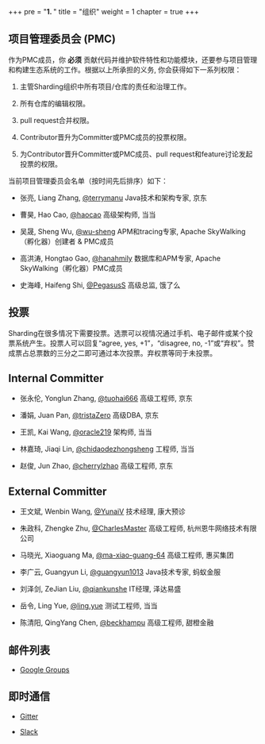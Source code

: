+++
pre = "<b>1. </b>"
title = "组织"
weight = 1
chapter = true
+++

## 项目管理委员会 (PMC)

作为PMC成员，你 **必须** 贡献代码并维护软件特性和功能模块，还要参与项目管理和构建生态系统的工作。根据以上所承担的义务, 你会获得如下一系列权限：

1. 主管Sharding组织中所有项目/仓库的责任和治理工作。

1. 所有仓库的编辑权限。

1. pull request合并权限。

1. Contributor晋升为Committer或PMC成员的投票权限。

1. 为Contributor晋升Committer或PMC成员、pull request和feature讨论发起投票的权限。

当前项目管理委员会名单（按时间先后排序）如下：

* 张亮, Liang Zhang, [@terrymanu](https://github.com/terrymanu) Java技术和架构专家, 京东

* 曹昊, Hao Cao, [@haocao](https://github.com/haocao) 高级架构师, 当当

* 吴晟, Sheng Wu, [@wu-sheng](https://github.com/wu-sheng) APM和tracing专家, Apache SkyWalking（孵化器）创建者 & PMC成员

* 高洪涛, Hongtao Gao, [@hanahmily](https://github.com/hanahmily) 数据库和APM专家, Apache SkyWalking（孵化器）PMC成员

* 史海峰, Haifeng Shi, [@PegasusS](https://github.com/PegasusS) 高级总监, 饿了么

## 投票

Sharding在很多情况下需要投票。选票可以视情况通过手机、电子邮件或某个投票系统产生。投票人可以回复“agree, yes, +1”，“disagree, no, -1”或“弃权”。赞成票占总票数的三分之二即可通过本次投票。弃权票等同于未投票。

## Internal Committer

* 张永伦, Yonglun Zhang, [@tuohai666](https://github.com/tuohai666) 高级工程师, 京东

* 潘娟, Juan Pan, [@tristaZero](https://github.com/tristaZero) 高级DBA, 京东

* 王凯, Kai Wang, [@oracle219](https://github.com/oracle219) 架构师, 当当

* 林嘉琦, Jiaqi Lin, [@chidaodezhongsheng](https://github.com/chidaodezhongsheng) 工程师, 当当

* 赵俊, Jun Zhao, [@cherrylzhao](https://github.com/cherrylzhao) 高级工程师, 京东

## External Committer

* 王文斌, Wenbin Wang, [@YunaiV](https://github.com/YunaiV) 技术经理, 康大预诊

* 朱政科, Zhengke Zhu, [@CharlesMaster](https://github.com/CharlesMaster) 高级工程师, 杭州恩牛网络技术有限公司

* 马晓光, Xiaoguang Ma, [@ma-xiao-guang-64](https://github.com/ma-xiao-guang-64) 高级工程师, 惠买集团

* 李广云, Guangyun Li, [@guangyun1013](https://github.com/guangyun1013) Java技术专家, 蚂蚁金服

* 刘泽剑, ZeJian Liu, [@qiankunshe](https://github.com/qiankunshe) IT经理, 泽达易盛

* 岳令, Ling Yue, [@ling.yue](https://github.com/yue530tom) 测试工程师, 当当

* 陈清阳, QingYang Chen, [@beckhampu](https://github.com/beckhampu) 高级工程师, 甜橙金融

## 邮件列表

* [Google Groups](mailto:sharding+subscribe@googlegroups.com)

## 即时通信

* [Gitter](https://gitter.im/shardingsphere/Lobby)

* [Slack](https://sharding.slack.com)
